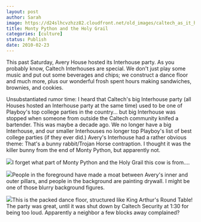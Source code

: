 ```yaml
---
layout: post
author: Sarah
image: https://d24slhcvzhzz82.cloudfront.net/old_images/caltech_as_it_happens/6a0105349b8251970b01310f2cd79f970c.jpg
title: Monty Python and the Holy Grail
categories: [culture]
status: Publish
date: 2010-02-23
---
```


This past Saturday, Avery House hosted its Interhouse party. As you probably know, Caltech Interhouses are special. We don't just play some music and put out some beverages and chips; we construct a dance floor and much more, plus our wonderful frosh spent hours making sandwiches, brownies, and cookies.

Unsubstantiated rumor time: I heard that Caltech's big Interhouse party (all Houses hosted an Interhouse party at the same time) used to be one of Playboy's top college parties in the country... but big Interhouse was stopped when someone from outside the Caltech community knifed a bartender. This was maybe a decade ago. We no longer have a big Interhouse, and our smaller Interhouses no longer top Playboy's list of best college parties (if they ever did.)
Avery's Interhouse had a rather obvious theme:
That's a bunny rabbit/Trojan Horse contraption. I thought it was the killer bunny from the end of Monty Python, but apparently not.


![](https://d24slhcvzhzz82.cloudfront.net/old_images/caltech_as_it_happens/6a0105349b8251970b01310f2cdf52970c.jpg)I forget what part of Monty Python and the Holy Grail this cow is from....


![](https://d24slhcvzhzz82.cloudfront.net/old_images/caltech_as_it_happens/6a0105349b8251970b0120a8c60ee3970b.jpg)People in the foreground have made a moat between Avery's inner and outer pillars, and people in the background are painting drywall. I might be one of those blurry background figures.


![](https://d24slhcvzhzz82.cloudfront.net/old_images/caltech_as_it_happens/6a0105349b8251970b01310f2ce247970c.jpg)This is the packed dance floor, structured like King Arthur's Round Table!
The party was great, until it was shut down by Caltech Security at 1:30 for being too loud. Apparently a neighbor a few blocks away complained?
